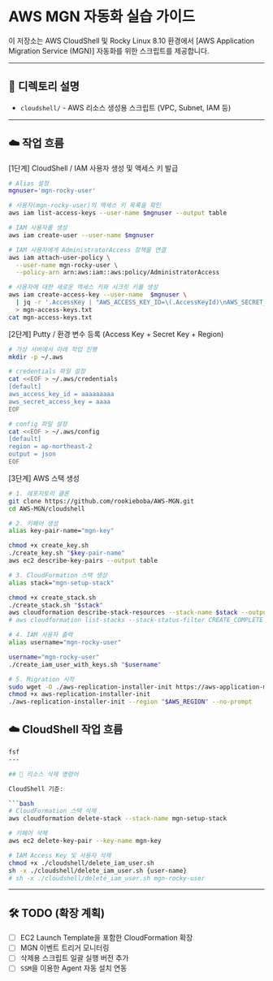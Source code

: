 
# AWS MGN 자동화 실습 가이드

이 저장소는 AWS CloudShell 및 Rocky Linux 8.10 환경에서 [AWS Application Migration Service (MGN)] 자동화를 위한 스크립트를 제공합니다.

---

## 📁 디렉토리 설명

- `cloudshell/` - AWS 리소스 생성용 스크립트 (VPC, Subnet, IAM 등)

---

## ☁️ 작업 흐름

[1단계] CloudShell / IAM 사용자 생성 및 액세스 키 발급
```bash
# Alias 설정
mgnuser='mgn-rocky-user'

# 사용자(mgn-rocky-user)의 액세스 키 목록을 확인
aws iam list-access-keys --user-name $mgnuser --output table

# IAM 사용자를 생성
aws iam create-user --user-name $mgnuser

# IAM 사용자에게 AdministratorAccess 정책을 연결
aws iam attach-user-policy \
  --user-name mgn-rocky-user \
  --policy-arn arn:aws:iam::aws:policy/AdministratorAccess

# 사용자에 대한 새로운 액세스 키와 시크릿 키를 생성
aws iam create-access-key --user-name  $mgnuser \
  | jq -r '.AccessKey | "AWS_ACCESS_KEY_ID=\(.AccessKeyId)\nAWS_SECRET_ACCESS_KEY=\(.SecretAccessKey)"' \
  > mgn-access-keys.txt
cat mgn-access-keys.txt 
```

[2단계] Putty / 환경 변수 등록 (Access Key + Secret Key + Region)
```bash
# 가상 서버에서 아래 작업 진행
mkdir -p ~/.aws

# credentials 파일 설정
cat <<EOF > ~/.aws/credentials
[default]
aws_access_key_id = aaaaaaaaa
aws_secret_access_key = aaaa
EOF

# config 파일 설정
cat <<EOF > ~/.aws/config
[default]
region = ap-northeast-2
output = json
EOF
```

[3단계] AWS 스택 생성 
```bash
# 1. 레포지토리 클론
git clone https://github.com/rookieboba/AWS-MGN.git
cd AWS-MGN/cloudshell

# 2. 키페어 생성
alias key-pair-name="mgn-key"

chmod +x create_key.sh
./create_key.sh "$key-pair-name"
aws ec2 describe-key-pairs --output table

# 3. CloudFormation 스택 생성
alias stack="mgn-setup-stack"

chmod +x create_stack.sh
./create_stack.sh "$stack"
aws cloudformation describe-stack-resources --stack-name $stack --output table
# aws cloudformation list-stacks --stack-status-filter CREATE_COMPLETE --output table

# 4. IAM 사용자 출력
alias username="mgn-rocky-user"

username="mgn-rocky-user"     
./create_iam_user_with_keys.sh "$username"

# 5. Migration 시작
sudo wget -O ./aws-replication-installer-init https://aws-application-migration-service-ap-northeast-2.s3.ap-northeast-2.amazonaws.com/latest/linux/aws-replication-installer-init
chmod +x aws-replication-installer-init
./aws-replication-installer-init --region "$AWS_REGION" --no-prompt
```


## ☁️ CloudShell 작업 흐름

```bash
fsf
---

## 🧹 리소스 삭제 명령어

CloudShell 기준:

```bash
# CloudFormation 스택 삭제
aws cloudformation delete-stack --stack-name mgn-setup-stack

# 키페어 삭제
aws ec2 delete-key-pair --key-name mgn-key

# IAM Access Key 및 사용자 삭제
chmod +x ./cloudshell/delete_iam_user.sh
sh -x ./cloudshell/delete_iam_user.sh {user-name}
# sh -x ./cloudshell/delete_iam_user.sh mgn-rocky-user
```

---

## 🛠️ TODO (확장 계획)

- [ ] EC2 Launch Template을 포함한 CloudFormation 확장
- [ ] MGN 이벤트 트리거 모니터링
- [ ] 삭제용 스크립트 일괄 실행 버전 추가
- [ ] `SSM`을 이용한 Agent 자동 설치 연동
